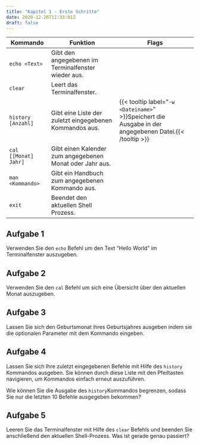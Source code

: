 ```yaml
---
title: "Kapitel 1 - Erste Schritte"
date: 2020-12-26T11:33:01Z
draft: false
---
```


| Kommando      | Funktion      | Flags |
| ------------- | ------------- | ----- |
| `echo <Text>` | Gibt den angegebenen <Text> im Terminalfenster wieder aus. | |
| `clear` | Leert das Terminalfenster. | |
| `history [Anzahl]` | Gibt eine Liste der zuletzt eingegebenen Kommandos aus. | {{< tooltip label="`-w <Dateiname>`" >}}Speichert die Ausgabe in der angegebenen Datei.{{< /tooltip >}} |
| `cal [[Monat] Jahr]` | Gibt einen Kalender zum angegebenen Monat oder Jahr aus. | |
| `man <Kommando>` | Gibt ein Handbuch zum angegebenen Kommando aus. | |
| `exit` | Beendet den aktuellen Shell Prozess. | |

## Aufgabe 1
Verwenden Sie den `echo` Befehl um den Text “Hello World” im Terminalfenster auszugeben.

## Aufgabe 2
Verwenden Sie den `cal` Befehl um sich eine Übersicht über den aktuellen Monat auszugeben.

## Aufgabe 3
Lassen Sie sich den Geburtsmonat ihres Geburtsjahres ausgeben indem sie die optionalen Parameter mit dem Kommando eingeben.

## Aufgabe 4
Lassen Sie sich Ihre zuletzt eingegebenen Befehle mit Hilfe des `history` Kommandos ausgeben. Sie können durch diese Liste mit den Pfeiltasten navigieren, um Kommandos einfach erneut auszuführen.

Wie können Sie die Ausgabe des `history`Kommandos begrenzen, sodass Sie nur die letzten 10 Befehle ausgegeben bekommen?

## Aufgabe 5
Leeren Sie das Terminalfenster mit Hilfe des `clear` Befehls und beenden Sie anschließend den aktuellen Shell-Prozess. Was ist gerade genau passiert?